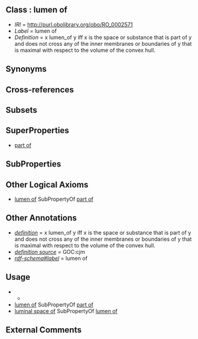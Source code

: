 
## Class : lumen of

 * *IRI* = http://purl.obolibrary.org/obo/RO_0002571
 * *Label* = lumen of
 * *Definition* = x lumen_of y iff x is the space or substance that is part of y and does not cross any of the inner membranes or boundaries of y that is maximal with respect to the volume of the convex hull.

## Synonyms


## Cross-references


## Subsets


## SuperProperties

 * [part of](../../BFO/50/BFO_0000050.md)

## SubProperties


## Other Logical Axioms

 * [lumen of](../../RO/71/RO_0002571.md) SubPropertyOf [part of](../../BFO/50/BFO_0000050.md)

## Other Annotations

 * *[definition](../../IAO/15/IAO_0000115.md)* = x lumen_of y iff x is the space or substance that is part of y and does not cross any of the inner membranes or boundaries of y that is maximal with respect to the volume of the convex hull.
 * *[definition source](../../IAO/19/IAO_0000119.md)* = GOC:cjm
 * *[rdf-schema#label](../../el/rdf-schema#label.md)* = lumen of

## Usage

 * -
 * [lumen of](../../RO/71/RO_0002571.md) SubPropertyOf [part of](../../BFO/50/BFO_0000050.md)
 * [luminal space of](../../RO/72/RO_0002572.md) SubPropertyOf [lumen of](../../RO/71/RO_0002571.md)

## External Comments

